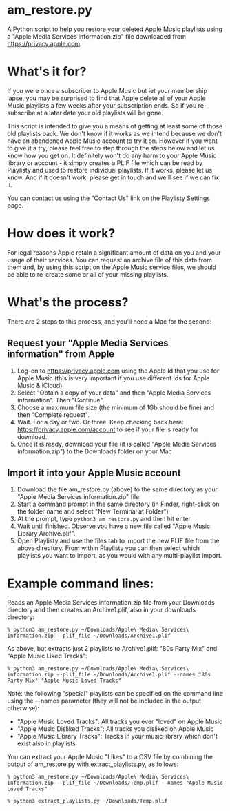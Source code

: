 # am_restore.py
A Python script to help you restore your deleted Apple Music playlists using a "Apple Media Services information.zip" file downloaded from https://privacy.apple.com.

# What's it for?
If you were once a subscriber to Apple Music but let your membership lapse, you may be surprised to find that Apple delete all of your Apple Music playlists a few weeks after your subscription ends. So if you re-subscribe at a later date your old playlists will be gone.

This script is intended to give you a means of getting at least some of those old playlists back. We don't know if it works as we intend because we don't have an abandoned Apple Music account to try it on. However if you want to give it a try, please feel free to step through the steps below and let us know how you get on. It definitely won't do any harm to your Apple Music library or account - it simply creates a PLIF file which can be read by Playlisty and used to restore individual playlists. If it works, please let us know. And if it doesn't work, please get in touch and we'll see if we can fix it.

You can contact us using the "Contact Us" link on the Playlisty Settings page.

# How does it work?
For legal reasons Apple retain a significant amount of data on you and your usage of their services. You can request an archive file of this data from them and, by using this script on the Apple Music service files, we should be able to re-create some or all of your missing playlists.

# What's the process?
There are 2 steps to this process, and you'll need a Mac for the second:

## Request your "Apple Media Services information" from Apple
1. Log-on to https://privacy.apple.com using the Apple Id that you use for Apple Music (this is very important if you use different Ids for Apple Music & iCloud)
2. Select "Obtain a copy of your data" and then "Apple Media Services information". Then "Continue".
3. Choose a maximum file size (the minimum of 1Gb should be fine) and then "Complete request".
4. Wait. For a day or two. Or three. Keep checking back here: https://privacy.apple.com/account to see if your file is ready for download.
5. Once it is ready, download your file (it is called "Apple Media Services information.zip") to the Downloads folder on your Mac

## Import it into your Apple Music account
1. Download the file am_restore.py (above) to the same directory as your "Apple Media Services information.zip" file
2. Start a command prompt in the same directory (in Finder, right-click on the folder name and select "New Terminal at Folder")
3. At the prompt, type `python3 am_restore.py` and then hit enter
4. Wait until finished. Observe you have a new file called "Apple Music Library Archive.plif".
5. Open Playlisty and use the files tab to import the new PLIF file from the above directory. From within Playlisty you can then select which playlists you want to import, as you would with any multi-playlist import.

# Example command lines:
Reads an Apple Media Services information zip file from your Downloads directory and then creates an Archive1.plif, also in your downloads directory:

`% python3 am_restore.py ~/Downloads/Apple\ Media\ Services\ information.zip --plif_file ~/Downloads/Archive1.plif`

As above, but extracts just 2 playlists to Archive1.plif: "80s Party Mix" and "Apple Music Liked Tracks":

`% python3 am_restore.py ~/Downloads/Apple\ Media\ Services\ information.zip --plif_file ~/Downloads/Archive1.plif --names "80s Party Mix" "Apple Music Loved Tracks"`

Note: the following "special" playlists can be specified on the command line using the --names parameter (they will not be included in the output otherwise):
- "Apple Music Loved Tracks": All tracks you ever "loved" on Apple Music
- "Apple Music Disliked Tracks": All tracks you disliked on Apple Music
- "Apple Music Library Tracks": Tracks in your music library which don't exist also in playlists

You can extract your Apple Music "Likes" to a CSV file by combining the output of am_restore.py with extract_playlists.py, as follows:

`% python3 am_restore.py ~/Downloads/Apple\ Media\ Services\ information.zip --plif_file ~/Downloads/Temp.plif --names "Apple Music Loved Tracks"`

`% python3 extract_playlists.py ~/Downloads/Temp.plif`

